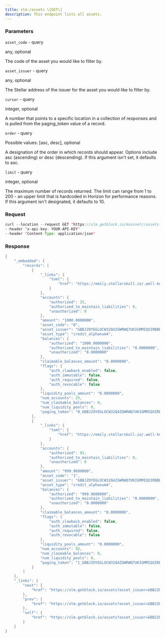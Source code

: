 ```yaml
---
title: xlm:/assets \[GET\]
description: This endpoint lists all assets.
---
```


### Parameters


`asset_code` - query

any, optional

The code of the asset you would like to filter by.

`asset_issuer` - query

any, optional

The Stellar address of the issuer for the asset you would like to filter
by.

`cursor` - query

integer, optional

A number that points to a specific location in a collection of responses
and is pulled from the paging_token value of a record.

`order` - query

Possible values: \[asc, desc\], optional

A designation of the order in which records should appear. Options
include asc (ascending) or desc (descending). If this argument isn't
set, it defaults to asc.

`limit` - query

integer, optional

The maximum number of records returned. The limit can range from 1 to
200 - an upper limit that is hardcoded in Horizon for performance
reasons. If this argument isn't designated, it defaults to 10.

### Request

``` java
curl --location --request GET 'https://xlm.getblock.io/mainnet//assets?asset_issuer=GBBJZOYEGLOCW32Q4ZGWRWQ7UKIGMMIQXIRBBBOVJVFJTZW7CR2VQKAT&order=asc&limit=2&' 
--header 'x-api-key: YOUR-API-KEY' 
--header 'Content-Type: application/json'
```

###  Response

``` java
{
    "_embedded": {
        "records": [
            {
                "_links": {
                    "toml": {
                        "href": "https://emily.stellarskull.io/.well-known/stellar.toml"
                    }
                },
                "accounts": {
                    "authorized": 25,
                    "authorized_to_maintain_liabilities": 0,
                    "unauthorized": 0
                },
                "amount": "1000.0000000",
                "asset_code": "0",
                "asset_issuer": "GBBJZOYEGLOCW32Q4ZGWRWQ7UKIGMMIQXIRBBBOVJVFJTZW7CR2VQKAT",
                "asset_type": "credit_alphanum4",
                "balances": {
                    "authorized": "1000.0000000",
                    "authorized_to_maintain_liabilities": "0.0000000",
                    "unauthorized": "0.0000000"
                },
                "claimable_balances_amount": "0.0000000",
                "flags": {
                    "auth_clawback_enabled": false,
                    "auth_immutable": false,
                    "auth_required": false,
                    "auth_revocable": false
                },
                "liquidity_pools_amount": "0.0000000",
                "num_accounts": 25,
                "num_claimable_balances": 0,
                "num_liquidity_pools": 0,
                "paging_token": "0_GBBJZOYEGLOCW32Q4ZGWRWQ7UKIGMMIQXIRBBBOVJVFJTZW7CR2VQKAT_credit_alphanum4"
            },
            {
                "_links": {
                    "toml": {
                        "href": "https://emily.stellarskull.io/.well-known/stellar.toml"
                    }
                },
                "accounts": {
                    "authorized": 92,
                    "authorized_to_maintain_liabilities": 0,
                    "unauthorized": 0
                },
                "amount": "999.9600000",
                "asset_code": "1",
                "asset_issuer": "GBBJZOYEGLOCW32Q4ZGWRWQ7UKIGMMIQXIRBBBOVJVFJTZW7CR2VQKAT",
                "asset_type": "credit_alphanum4",
                "balances": {
                    "authorized": "999.9600000",
                    "authorized_to_maintain_liabilities": "0.0000000",
                    "unauthorized": "0.0000000"
                },
                "claimable_balances_amount": "0.0000000",
                "flags": {
                    "auth_clawback_enabled": false,
                    "auth_immutable": false,
                    "auth_required": false,
                    "auth_revocable": false
                },
                "liquidity_pools_amount": "0.0000000",
                "num_accounts": 92,
                "num_claimable_balances": 0,
                "num_liquidity_pools": 0,
                "paging_token": "1_GBBJZOYEGLOCW32Q4ZGWRWQ7UKIGMMIQXIRBBBOVJVFJTZW7CR2VQKAT_credit_alphanum4"
            }
        ]
    },
    "_links": {
        "next": {
            "href": "https://xlm.getblock.io/assets?asset_issuer=GBBJZOYEGLOCW32Q4ZGWRWQ7UKIGMMIQXIRBBBOVJVFJTZW7CR2VQKAT&cursor=1_GBBJZOYEGLOCW32Q4ZGWRWQ7UKIGMMIQXIRBBBOVJVFJTZW7CR2VQKAT_credit_alphanum4&limit=2&order=asc"
        },
        "prev": {
            "href": "https://xlm.getblock.io/assets?asset_issuer=GBBJZOYEGLOCW32Q4ZGWRWQ7UKIGMMIQXIRBBBOVJVFJTZW7CR2VQKAT&cursor=0_GBBJZOYEGLOCW32Q4ZGWRWQ7UKIGMMIQXIRBBBOVJVFJTZW7CR2VQKAT_credit_alphanum4&limit=2&order=desc"
        },
        "self": {
            "href": "https://xlm.getblock.io/assets?asset_issuer=GBBJZOYEGLOCW32Q4ZGWRWQ7UKIGMMIQXIRBBBOVJVFJTZW7CR2VQKAT&cursor=&limit=2&order=asc"
        }
    }
}
```

